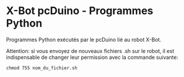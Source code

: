 # X-Bot pcDuino - Programmes Python
Programmes Python exécutés par le pcDuino lié au robot X-Bot.

Attention: si vous envoyez de nouveaux fichiers .sh sur le robot, il est indispensable de changer leur permission avec la commande suivante:

    chmod 755 nom_du_fichier.sh






